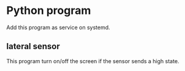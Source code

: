 # Python program

Add this program as service on systemd.

## lateral sensor

This program turn on/off the screen if the sensor sends a high state.
